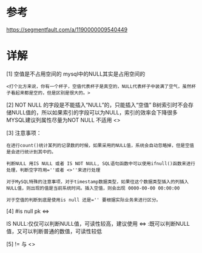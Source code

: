 
# 参考
https://segmentfault.com/a/1190000009540449

# 详解

[1] 
空值是不占用空间的
mysql中的NULL其实是占用空间的

    <打个比方来说，你有一个杯子，空值代表杯子是真空的，NULL代表杯子中装满了空气，虽然杯子看起来都是空的，但是区别是很大的。>
[2] 
NOT NULL 的字段是不能插入“NULL”的，只能插入“空值”
B树索引时不会存储NULL值的，所以如果索引的字段可以为NULL，索引的效率会下降很多
MYSQL建议列属性尽量为NOT NULL 不适用 <>

[3] 注意事项：

    在进行count()统计某列的记录数的时候，如果采用的NULL值，系统会自动忽略掉，但是空值是会进行统计到其中的。
    
    判断NULL 用IS NULL 或者 IS NOT NULL, SQL语句函数中可以使用ifnull()函数来进行处理，判断空字符用=''或者 <>''来进行处理
    
    对于MySQL特殊的注意事项，对于timestamp数据类型，如果往这个数据类型插入的列插入NULL值，则出现的值是当前系统时间。插入空值，则会出现 0000-00-00 00:00:00
    
    对于空值的判断到底是使用is null 还是='' 要根据实际业务来进行区分。

[4]
#is null pk <=>

IS NULL:仅仅可以判断NULL值，可读性较高，建议使用
<=>    :既可以判断NULL值，又可以判断普通的数值，可读性较低

[5] != 与 <> 




























